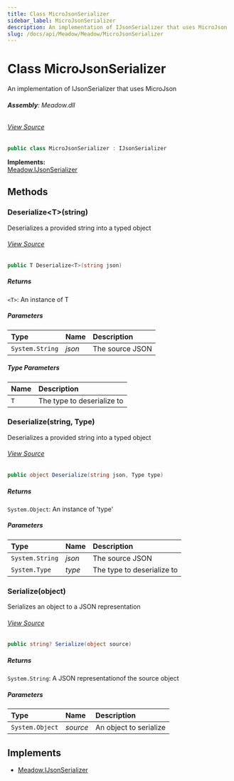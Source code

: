 ```yaml
---
title: Class MicroJsonSerializer
sidebar_label: MicroJsonSerializer
description: An implementation of IJsonSerializer that uses MicroJson
slug: /docs/api/Meadow/Meadow/MicroJsonSerializer
---
```

# Class MicroJsonSerializer
An implementation of IJsonSerializer that uses MicroJson

###### **Assembly**: Meadow.dll
###### [View Source](https://github.com/WildernessLabs/Meadow.Core.git/blob/develop/source/Meadow.Core/MicroJsonSerializer.cs#L9)
```csharp title="Declaration"
public class MicroJsonSerializer : IJsonSerializer
```
**Implements:**  
[Meadow.IJsonSerializer](../Meadow/IJsonSerializer)

## Methods
### Deserialize&lt;T&gt;(string)
Deserializes a provided string into a typed object
###### [View Source](https://github.com/WildernessLabs/Meadow.Core.git/blob/develop/source/Meadow.Core/MicroJsonSerializer.cs#L12)
```csharp title="Declaration"
public T Deserialize<T>(string json)
```

##### Returns

`<T>`: An instance of T
##### Parameters

| Type | Name | Description |
|:--- |:--- |:--- |
| `System.String` | *json* | The source JSON |

##### Type Parameters
| Name | Description |
|:--- |:--- |
| `T` | The type to deserialize to |
### Deserialize(string, Type)
Deserializes a provided string into a typed object
###### [View Source](https://github.com/WildernessLabs/Meadow.Core.git/blob/develop/source/Meadow.Core/MicroJsonSerializer.cs#L18)
```csharp title="Declaration"
public object Deserialize(string json, Type type)
```

##### Returns

`System.Object`: An instance of 'type'
##### Parameters

| Type | Name | Description |
|:--- |:--- |:--- |
| `System.String` | *json* | The source JSON |
| `System.Type` | *type* | The type to deserialize to |

### Serialize(object)
Serializes an object to a JSON representation
###### [View Source](https://github.com/WildernessLabs/Meadow.Core.git/blob/develop/source/Meadow.Core/MicroJsonSerializer.cs#L24)
```csharp title="Declaration"
public string? Serialize(object source)
```

##### Returns

`System.String`: A JSON representationof the source object
##### Parameters

| Type | Name | Description |
|:--- |:--- |:--- |
| `System.Object` | *source* | An object to serialize |


## Implements

* [Meadow.IJsonSerializer](../Meadow/IJsonSerializer)
